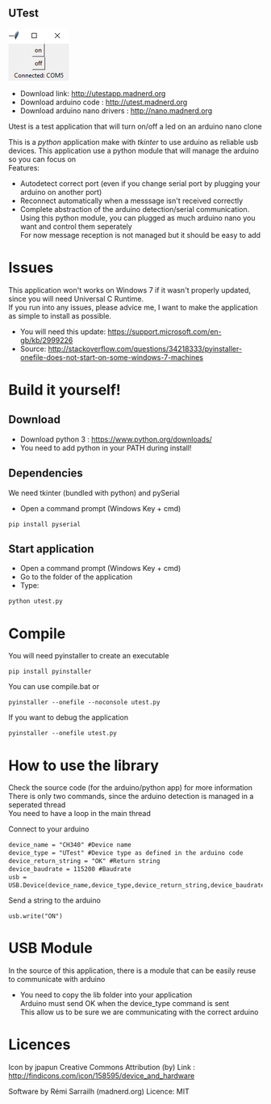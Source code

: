 ﻿UTest
-------------------
![UTestpython app](https://github.com/pigetArduino/utest/raw/master/doc/utestapp.png)
* Download link: http://utestapp.madnerd.org
* Download arduino code : http://utest.madnerd.org
* Download arduino nano drivers : http://nano.madnerd.org

Utest is a test application that will turn on/off a led on an arduino nano clone   

This is a *python* application make with *tkinter* to use arduino as reliable usb devices.
This application use a python module that will manage the arduino so you can focus on   
Features:
* Autodetect correct port (even if you change serial port by plugging your arduino on another port)
* Reconnect automatically when a messsage isn't received correctly
* Complete abstraction of the arduino detection/serial communication.
Using this python module, you can plugged as much arduino nano you want and control them seperately   
For now message reception is not managed but it should be easy to add

# Issues
This application won't works on Windows 7 if it wasn't properly updated, since you will need Universal C Runtime.   
If you run into any issues, please advice me, I want to make the application as simple to install as possible.
* You will need this update: https://support.microsoft.com/en-gb/kb/2999226
* Source: http://stackoverflow.com/questions/34218333/pyinstaller-onefile-does-not-start-on-some-windows-7-machines

# Build it yourself!

## Download
* Download python 3 : https://www.python.org/downloads/
* You need to add python in your PATH during install!

## Dependencies
We need tkinter (bundled with python) and pySerial
* Open a command prompt (Windows Key + cmd)
```
pip install pyserial
```

## Start application
* Open a command prompt (Windows Key + cmd)
* Go to the folder of the application 
* Type:
```
python utest.py
```

# Compile
You will need pyinstaller to create an executable   

```
pip install pyinstaller
```
You can use compile.bat or 
```
pyinstaller --onefile --noconsole utest.py 
```
If you want to debug the application
```
pyinstaller --onefile utest.py 
```

# How to use the library
Check the source code (for the arduino/python app) for more information    
There is only two commands, since the arduino detection is managed in a seperated thread   
You need to have a loop in the main thread   

Connect to your arduino
```
device_name = "CH340" #Device name
device_type = "UTest" #Device type as defined in the arduino code
device_return_string = "OK" #Return string
device_baudrate = 115200 #Baudrate
usb = USB.Device(device_name,device_type,device_return_string,device_baudrate)
```

Send a string to the arduino
```
usb.write("ON")
```

# USB Module
In the source of this application, there is a module that can be easily reuse to communicate with arduino
* You need to copy the lib folder into your application   
Arduino must send OK when the device_type command is sent   
This allow us to be sure we are communicating with the correct arduino   




# Licences
Icon by jpapun
Creative Commons Attribution (by)
Link : http://findicons.com/icon/158595/device_and_hardware

Software by Rémi Sarrailh (madnerd.org)
Licence: MIT
